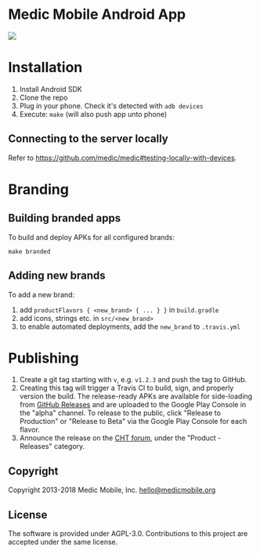 Medic Mobile Android App
========================

<a href="https://travis-ci.org/medic/medic-android"><img src="https://travis-ci.org/medic/medic-android.svg"/></a>

# Installation

1. Install Android SDK
2. Clone the repo
3. Plug in your phone. Check it's detected with `adb devices`
4. Execute: `make` (will also push app unto phone)

## Connecting to the server locally
Refer to https://github.com/medic/medic#testing-locally-with-devices.

# Branding

## Building branded apps

To build and deploy APKs for all configured brands:

	make branded

## Adding new brands

To add a new brand:

1. add `productFlavors { <new_brand> { ... } }` in `build.gradle`
1. add icons, strings etc. in `src/<new_brand>`
1. to enable automated deployments, add the `new_brand` to `.travis.yml`

# Publishing

1. Create a git tag starting with `v`, e.g. `v1.2.3` and push the tag to GitHub. 
2. Creating this tag will trigger a Travis CI to build, sign, and properly version the build. The release-ready APKs are available for side-loading from [GitHub Releases](https://github.com/medic/medic-android/releases) and are uploaded to the Google Play Console in the "alpha" channel. To release to the public, click "Release to Production" or "Release to Beta" via the Google Play Console for each flavor.
3. Announce the release on the [CHT forum](https://forum.communityhealthtoolkit.org), under the "Product - Releases" category.

## Copyright

Copyright 2013-2018 Medic Mobile, Inc. <hello@medicmobile.org>

## License

The software is provided under AGPL-3.0. Contributions to this project are accepted under the same license.
